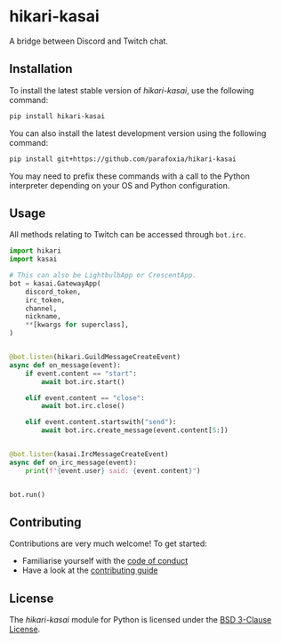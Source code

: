 # hikari-kasai

A bridge between Discord and Twitch chat.

## Installation

To install the latest stable version of *hikari-kasai*, use the following command:
```sh
pip install hikari-kasai
```

You can also install the latest development version using the following command:
```sh
pip install git+https://github.com/parafoxia/hikari-kasai
```

You may need to prefix these commands with a call to the Python interpreter depending on your OS and Python configuration.

## Usage

All methods relating to Twitch can be accessed through `bot.irc`.

```py
import hikari
import kasai

# This can also be LightbulbApp or CrescentApp.
bot = kasai.GatewayApp(
    discord_token,
    irc_token,
    channel,
    nickname,
    **[kwargs for superclass],
)


@bot.listen(hikari.GuildMessageCreateEvent)
async def on_message(event):
    if event.content == "start":
        await bot.irc.start()

    elif event.content == "close":
        await bot.irc.close()

    elif event.content.startswith("send"):
        await bot.irc.create_message(event.content[5:])


@bot.listen(kasai.IrcMessageCreateEvent)
async def on_irc_message(event):
    print(f"{event.user} said: {event.content}")


bot.run()
```


## Contributing

Contributions are very much welcome! To get started:

* Familiarise yourself with the [code of conduct](https://github.com/parafoxia/hikari-kasai/blob/main/CODE_OF_CONDUCT.md)
* Have a look at the [contributing guide](https://github.com/parafoxia/hikari-kasai/blob/main/CONTRIBUTING.md)

## License

The *hikari-kasai* module for Python is licensed under the [BSD 3-Clause License](https://github.com/parafoxia/hikari-kasai/blob/main/LICENSE).
